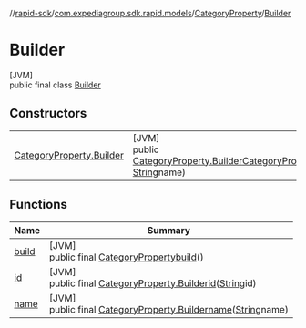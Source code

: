 //[rapid-sdk](../../../../index.md)/[com.expediagroup.sdk.rapid.models](../../index.md)/[CategoryProperty](../index.md)/[Builder](index.md)

# Builder

[JVM]\
public final class [Builder](index.md)

## Constructors

| | |
|---|---|
| [CategoryProperty.Builder](-category-property.-builder.md) | [JVM]<br>public [CategoryProperty.Builder](index.md)[CategoryProperty.Builder](-category-property.-builder.md)([String](https://docs.oracle.com/javase/8/docs/api/java/lang/String.html)id, [String](https://docs.oracle.com/javase/8/docs/api/java/lang/String.html)name) |

## Functions

| Name | Summary |
|---|---|
| [build](build.md) | [JVM]<br>public final [CategoryProperty](../index.md)[build](build.md)() |
| [id](id.md) | [JVM]<br>public final [CategoryProperty.Builder](index.md)[id](id.md)([String](https://docs.oracle.com/javase/8/docs/api/java/lang/String.html)id) |
| [name](name.md) | [JVM]<br>public final [CategoryProperty.Builder](index.md)[name](name.md)([String](https://docs.oracle.com/javase/8/docs/api/java/lang/String.html)name) |
